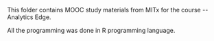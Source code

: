 This folder contains MOOC study materials from MITx for the course -- Analytics Edge.

All the programming was done in R programming language.
